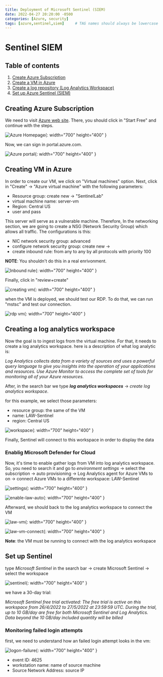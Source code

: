 ```yaml
---
title: Deployment of Microsoft Sentinel (SIEM)
date: 2022-04-27 20:20:00 -0500
categories: [Azure, security]
tags: [azure,sentinel,siem]     # TAG names should always be lowercase
---
```


# Sentinel SIEM

## Table of contents
1. [Create Azure Subscription](#subscription)
2. [Create a VM in Azure](#VM)
3. [Create a log repository (Log Analytics Workspace)](#workspace)
4. [Set up Azure Sentinel (SIEM)](#sentinel)

## Creating Azure Subscription <a name="subscription"></a>

We need to visit [Azure web site](https://azure.microsoft.com/en-us/free/). There,  you should click in "Start Free" and continue with the steps.

![Azure Homepage](../assets/img/media/azure-homepage.png "Azure homepage"){: width="700" height="400" }

Now, we can sign in portal.azure.com.

![Azure portal](../assets/img/media/azure-portal.png "Azure portal"){: width="700" height="400" }

## Creating VM in Azure <a name="VM"></a>

In order to create our VM, we click on "Virtual machines" option. Next, click in "Create" &rarr; "Azure virtual machine" with the following parameters:

* Resource group: create new &rarr; "SentinelLab"
* virtual machine name: server-vm
* Region: Central US
* user and pass

This server will serve as a vulnerable machine. Therefore, In the networking section, we are going to create a NSG (Network Security Group) which allows all traffic. The configurations is this:

* NIC network security group: advanced
* configure network security group: create new &rarr; 
* create inbound rule: from any to any by all protocols with priority 100

**NOTE**: You shouldn't do this in a real enrivonment.

![Inbound rule](../assets/img/media/inbound-rule.png "Inbound rule"){: width="700" height="400" }

Finally, click in "review+create"

![creating vm](../assets/img/media/vm-creating.png "creating vm"){: width="700" height="400" }

when the VM is deployed, we should test our RDP. To do that, we can run "mstsc" and test our connection.


![rdp vm](../assets/img/media/rdp-connection.png "rdp vm"){: width="700" height="400" }

## Creating a log analytics workspace <a name="workspace"></a>

Now the goal is to ingest logs from the virtual machine. For that, it needs to create a log analytics workspace. here is a description of what log analytic is:

*Log Analytics collects data from a variety of sources and uses a powerful query language to give you insights into the operation of your applications and resources. Use Azure Monitor to access the complete set of tools for monitoring all of your Azure resources.*

After, in the search bar we type ***log analytics workspaces*** &rarr; *create log analytics workspace*.

for this example, we select those parameters:

* resource group: the same of the VM
* name: LAW-Sentinel
* region: Central US

![workspace](../assets/img/media/create-law.png "workspace"){: width="700" height="400" }

Finally, Sentinel will connect to this workspace in order to display the data

### Enablig Microsoft Defender for Cloud

Now, it's time to enable gather logs from VM into log analytics workspace. So, you need to search it and go to *environment settings* &rarr; select the subscription &rarr; auto provisioning &rarr; Log Analytics agent for Azure VMs to on &rarr; connect Azure VMs to a differente workspace: LAW-Sentinel

![settings](../assets/img/media/settings.png "settings"){: width="700" height="400" }

![enable-law-auto](../assets/img/media/enable-law-auto.png "enable-law-auto"){: width="700" height="400" }

Afterward, we should back to the log analytics workspace to connect the VM

![law-vm](../assets/img/media/law-vm.png "law-vm"){: width="700" height="400" }

![law-vm-connect](../assets/img/media/law-vm-connect.png "law-vm-connect"){: width="700" height="400" }

**Note**: the VM must be running to connect with the log analytics workspace 

## Set up Sentinel <a name="sentinel"></a>

type *Microsoft Sentinel* in the search bar &rarr; create Microsoft Sentinel &rarr; select the workspace

![sentinel](../assets/img/media/sentinel.png "sentinel"){: width="700" height="400" }

we have a 30-day trial:

*Microsoft Sentinel free trial activated:
The free trial is active on this workspace from 26/4/2022 to 27/5/2022 at 23:59:59 UTC.
During the trial, up to 10 GB/day are free for both Microsoft Sentinel and Log Analytics. Data beyond the 10 GB/day included quantity will be billed*

### Monitoring failed login attempts

first, we need to understand how an failed login attempt looks in the vm:


![logon-failure](../assets/img/media/logon-failure.png "logon-failure"){: width="700" height="400" }

* event ID: 4625
* workstation name: name of source machine
* Source Network Address: source IP


